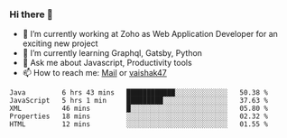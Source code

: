 ### Hi there 👋

- 🔭 I’m currently working at Zoho as Web Application Developer for an exciting new project
- 🌱 I’m currently learning Graphql, Gatsby, Python
- 💬 Ask me about Javascript, Productivity tools 
- 📫 How to reach me: [Mail](mailto:kvaishak007@gmail.com) or [vaishak47](https://twitter.com/vaishak47)

<!--START_SECTION:waka-->
```text
Java         6 hrs 43 mins   ████████████░░░░░░░░░░░░░   50.38 % 
JavaScript   5 hrs 1 min     █████████░░░░░░░░░░░░░░░░   37.63 % 
XML          46 mins         █░░░░░░░░░░░░░░░░░░░░░░░░   05.80 % 
Properties   18 mins         ░░░░░░░░░░░░░░░░░░░░░░░░░   02.32 % 
HTML         12 mins         ░░░░░░░░░░░░░░░░░░░░░░░░░   01.55 %
```
<!--END_SECTION:waka-->
